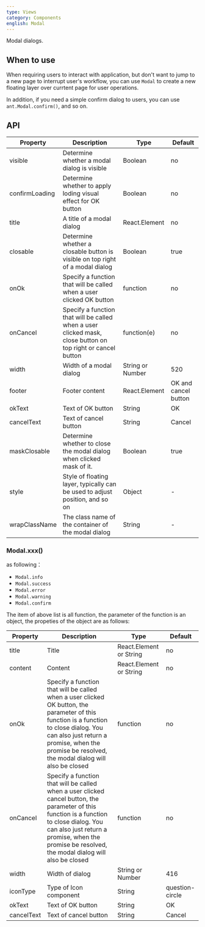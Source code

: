```yaml
---
type: Views
category: Components
english: Modal
---
```


Modal dialogs.

## When to use

When requiring users to interact with application, but don't want to jump to a new page to interrupt
user's workflow, you can use `Modal` to create a new floating layer over currtent page for user 
operations.

In addition, if you need a simple confirm dialog to users, you can use `ant.Modal.confirm()`, 
and so on.



## API


| Property       | Description           | Type             | Default       |
|------------|----------------|------------------|--------------|
| visible    | Determine whether a modal dialog is visible | Boolean          | no           |
| confirmLoading | Determine whether to apply loding visual effect for OK button  | Boolean    | no           |
| title      | A title of a modal dialog           | React.Element    | no           |
| closable   | Determine whether a closable button is visible on top right of a modal dialog | Boolean    | true        |
| onOk       | Specify a function that will be called when a user clicked OK button       | function     | no           |
| onCancel   | Specify a function that will be called when a user clicked mask, close button on top right or cancel button | function(e)  | no         |
| width      | Width of a modal dialog           | String or Number | 520           |
| footer     | Footer content       | React.Element    | OK and cancel button |
| okText     | Text of OK button    | String           | OK       |
| cancelText | Text of cancel button    | String           | Cancel       |
| maskClosable | Determine whether to close the modal dialog when clicked mask of it. | Boolean   | true       |
| style | Style of floating layer, typically can be used to adjust position, and so on | Object   | - |
| wrapClassName | The class name of the container of the modal dialog | String   | - |

### Modal.xxx()

as following：

- `Modal.info`
- `Modal.success`
- `Modal.error`
- `Modal.warning`
- `Modal.confirm`

The item of above list is all function, the parameter of the function is an object, 
the propeties of the object are as follows:

| Property   | Description    | Type             | Default       |
|------------|----------------|------------------|---------------|
| title      | Title           | React.Element or String    | no           |
| content    | Content           | React.Element or String    | no          |
| onOk       | Specify a function that will be called when a user clicked OK button, the parameter of this function is a function to close dialog. You can also just return a promise, when the promise be resolved, the modal dialog will also be closed    | function         | no           |
| onCancel   | Specify a function that will be called when a user clicked cancel button, the parameter of this function is a function to close dialog. You can also just return a promise, when the promise be resolved, the modal dialog will also be closed       | function         | no           |
| width      | Width of dialog           | String or Number | 416           |
| iconType   | Type of Icon component    | String | question-circle |
| okText     | Text of OK button    | String           | OK       |
| cancelText | Text of cancel button    | String           | Cancel       |

<style>
.code-box-demo .ant-btn {
  margin-right: 8px;
}
</style>
